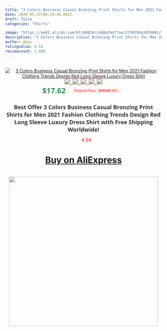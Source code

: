 ```yaml
---
title: "3 Colors Business Casual Bronzing Print Shirts for Men 2021 Fashion Clothing Trends Design Red Long Sleeve Luxury Dress Shirt"
date: 2020-05-21T08:10:36.892Z
draft: false
categories: "Shirts"

image: "https://ae01.alicdn.com/kf/H8028cc948a39477aac5330f09a20f6091/3-Colors-Business-Casual-Bronzing-Print-Shirts-for-Men-2021-Fashion-Clothing-Trends-Design-Red-Long.jpg"
description: "3 Colors Business Casual Bronzing Print Shirts for Men 2021 Fashion Clothing Trends Design Red Long Sleeve Luxury Dress Shirt"
author: Agus
ratingvalue: 4.54
reviewcount: 1.888
---
```

<br>
<div style="text-align: center;">
<a href="https://s.click.aliexpress.com/e/_99Dze5" target="_blank" rel="nofollow noopener noreferrer"><img alt="3 Colors Business Casual Bronzing Print Shirts for Men 2021 Fashion Clothing Trends Design Red Long Sleeve Luxury Dress Shirt" class="magnifier-image" src="https://ae01.alicdn.com/kf/H8028cc948a39477aac5330f09a20f6091/3-Colors-Business-Casual-Bronzing-Print-Shirts-for-Men-2021-Fashion-Clothing-Trends-Design-Red-Long.jpg_640x640.jpg">
<br>
<img style="border:1px solid salmon" src="https://ae01.alicdn.com/kf/H8028cc948a39477aac5330f09a20f6091/3-Colors-Business-Casual-Bronzing-Print-Shirts-for-Men-2021-Fashion-Clothing-Trends-Design-Red-Long.jpg_120x120.jpg">&nbsp;&nbsp;<img style="border:1px solid salmon" src="https://ae01.alicdn.com/kf/Hb8b828309167417a827397287afc1b6aJ/3-Colors-Business-Casual-Bronzing-Print-Shirts-for-Men-2021-Fashion-Clothing-Trends-Design-Red-Long.jpg_120x120.jpg">&nbsp;&nbsp;<img style="border:1px solid salmon" src="https://ae01.alicdn.com/kf/H3ccbef79e42c4ba983eaae0355e65b4dJ/3-Colors-Business-Casual-Bronzing-Print-Shirts-for-Men-2021-Fashion-Clothing-Trends-Design-Red-Long.jpg_120x120.jpg">&nbsp;&nbsp;<img style="border:1px solid salmon" src="https://ae01.alicdn.com/kf/H1a7bfe3fbf5d470dac13be72444e0308z/3-Colors-Business-Casual-Bronzing-Print-Shirts-for-Men-2021-Fashion-Clothing-Trends-Design-Red-Long.jpg_120x120.jpg">&nbsp;&nbsp;<img style="border:1px solid salmon" src="https://ae01.alicdn.com/kf/Ha7cb3d861b0047be8f6fcc73dd98b03bz/3-Colors-Business-Casual-Bronzing-Print-Shirts-for-Men-2021-Fashion-Clothing-Trends-Design-Red-Long.jpg_120x120.jpg"></a></div><br0>
<div style="text-align: center;"><span style="background-color: white; border: 0px; box-sizing: border-box; color: seagreen; display: inline-block; font-family: &quot;open sans&quot; , &quot;arial&quot; , &quot;helvetica&quot; , sans-serif , &quot;heiti&quot;; font-size: 24px; font-stretch: inherit; font-weight: 700; line-height: inherit; margin: 0px 10px 0px 0px; padding: 0px; vertical-align: middle;">$17.62 </span>
<span style="background: rgb(255 , 241 , 241); border-radius: 3px; border: 0px; box-sizing: border-box; color: #ff4747; display: inline-block; font-family: inherit; font-size: 12px; font-stretch: inherit; font-style: inherit; font-variant: inherit; font-weight: 600; line-height: inherit; margin: 0px; padding: 2px 5px; transform: scale(0.9); vertical-align: middle;">Original Price : <b style="text-decoration: line-through;">$28.88 </b> 39%&nbsp;&nbsp;</span></div>
<h1 style="color: #333333; display: inline-block; font-family: &quot;open sans&quot; , &quot;arial&quot; , &quot;helvetica&quot; , sans-serif , &quot;heiti&quot;; font-size: 18px; font-stretch: inherit; font-weight: 700; text-align: center;">Best Offer 3 Colors Business Casual Bronzing Print Shirts for Men 2021 Fashion Clothing Trends Design Red Long Sleeve Luxury Dress Shirt with Free Shipping Worldwide!</h1>
<div style="color: #ff4747; text-align: center;">
<img src="https://4.bp.blogspot.com/-M0ZcTcb-5uY/XleCXlxnR4I/AAAAAAAAAEc/OrjgMkXV1oMQFaCRZj5HQwOCBcu3w1FegCPcBGAYYCw/s1600/star.png" style="height: 15px;">&nbsp;<b>4.54</b></div>
<div class="button_cont" align="center"><a class="buynow_a" href="https://s.click.aliexpress.com/e/_99Dze5" target="_blank" rel="nofollow noopener noreferrer"><H1>Buy on AliExpress</H1></a></div><br>
<div class="separator" style="clear: both; text-align: center;">
<img src="https://lh3.googleusercontent.com/-pTy5HemUv9M/XlePHvY0dAI/AAAAAAAAAE4/0nX5iRUoIWY8eMW9Dpxeirr157OZliDIgCLcBGAsYHQ/s1600/badge.gif" width="480">
</div>
